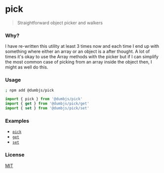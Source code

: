 # pick

> Straightforward object picker and walkers

### Why?

I have re-written this utility at least 3 times now and each time I end up with
something where either an array or an object is a after thought. A lot of times
it's okay to use the Array methods with the picker but if I can simplify the
most common case of picking from an array inside the object then, I might as
well do this.

### Usage

```sh
; npm add @dumbjs/pick
```

```js
import { pick } from '@dumbjs/pick'
import { get } from '@dumbjs/pick/get'
import { set } from '@dumbjs/pick/set'
```

### Examples

- [`pick`](/tests/pick.test.ts)
- [`get`](/tests/get.test.ts)
- [`set`](/tests/set.test.ts)


### License 
[MIT](/LICENSE)